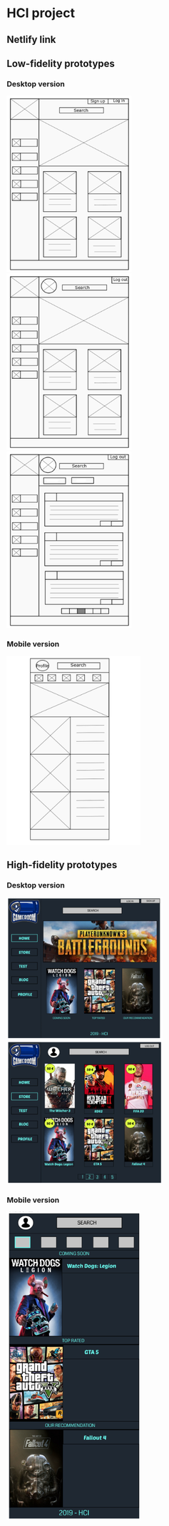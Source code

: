 # HCI project

## Netlify link

## Low-fidelity prototypes

### Desktop version
<img src="./Low-fidelity/HomePage.png" width="280px"> <img src="./Low-fidelity/LoggedIn.png" width="280px"> <img src="./Low-fidelity/BlogPage.png" width="280px">
### Mobile version
<img src="./Low-fidelity/mobile.png" width="300px">

## High-fidelity prototypes
### Desktop version
<img src="./high-fidelity/home.png" width="350px"> <img src="./high-fidelity/store.png" width="350px"> 
### Mobile version
<img src="./high-fidelity/mobile.png" width="300px">
